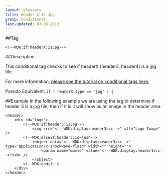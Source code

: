 ```yaml
---
layout: glossary
title: Header X Is Jpg
group: Conditional
last-updated: 03-03-2013
---
```



##Tag

`<!--WDK:if:headerX:isJpg-->`

##Description

This conditional tag checks to see if headerX (header3, header4) is a jpg file.

For more information, [please see the tutorial on conditional tags here.](/pages/tutorials/12conditional-tags.html)

Pseudo Equivalent:
`if ( headerX.type == "jpg" ) {`

##Example
In the following example we are using the tag to determine if header 3 is a jpg file, then if it is it will show as an image in the header area.

~~~
<header>
	<div id="logo">
		<!--WDK:if:header3:isJpg-->
			<img src="<!--WDK:display:header3src-->" alt="Logo Image" />
		<!--WDK:elseif:header3:isFlash-->
			<object data="<!--WDK:display:header3src-->" type="application/x-shockwave-flash" width="" height="">
				<param name="movie" value="<!--WDK:display:header1src-->"><br />
			</object>
		<!--WDK:endif-->
	</div>
</header>
~~~